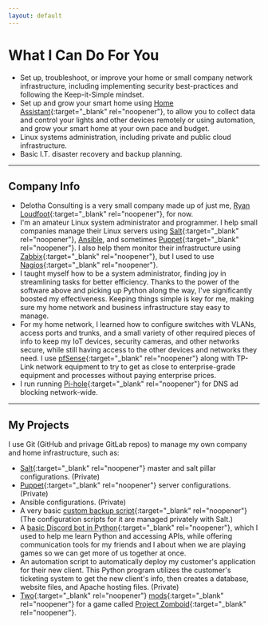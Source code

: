 ```yaml
---
layout: default
---
```


# What I Can Do For You

- Set up, troubleshoot, or improve your home or small company network infrastructure, including implementing security best-practices and following the Keep-it-Simple mindset.
- Set up and grow your smart home using [Home Assistant](https://https://www.home-assistant.io){:target="_blank" rel="noopener"}, to allow you to collect data and control your lights and other devices remotely or using automation, and grow your smart home at your own pace and budget.
- Linux systems administration, including private and public cloud infrastructure.
- Basic I.T. disaster recovery and backup planning.

---

## Company Info

- Delotha Consulting is a very small company made up of just me, [Ryan Loudfoot](https://github.com/Elyrith){:target="_blank" rel="noopener"}, for now.
- I'm an amateur Linux system administrator and programmer. I help small companies manage their Linux servers using [Salt](https://saltproject.io/){:target="_blank" rel="noopener"}, [Ansible](https://www.ansible.com/), and sometimes [Puppet](https://www.puppet.com/){:target="_blank" rel="noopener"}. I also help them monitor their infrastructure using [Zabbix](https://www.zabbix.com/){:target="_blank" rel="noopener"}, but I used to use [Nagios](https://www.nagios.org/){:target="_blank" rel="noopener"}.
- I taught myself how to be a system administrator, finding joy in streamlining tasks for better efficiency. Thanks to the power of the software above and picking up Python along the way, I've significantly boosted my effectiveness. Keeping things simple is key for me, making sure my home network and business infrastructure stay easy to manage.
- For my home network, I learned how to configure switches with VLANs, access ports and trunks, and a small variety of other required pieces of info to keep my IoT devices, security cameras, and other networks secure, while still having access to the other devices and networks they need. I use [pfSense](https://www.pfsense.org/){:target="_blank" rel="noopener"} along with TP-Link network equipment to try to get as close to enterprise-grade equipment and processes without paying enterprise prices.
- I run running [Pi-hole](https://pi-hole.net/){:target="_blank" rel="noopener"} for DNS ad blocking network-wide.

---

## My Projects

I use Git (GitHub and privage GitLab repos) to manage my own company and home infrastructure, such as:

- [Salt](https://saltproject.io/){:target="_blank" rel="noopener"} master and salt pillar configurations. (Private)
- [Puppet](https://www.puppet.com/){:target="_blank" rel="noopener"} server configurations. (Private)
- Ansible configurations. (Private)
- A very basic [custom backup script](https://github.com/Delotha/server-scripts){:target="_blank" rel="noopener"} (The configuration scripts for it are managed privately with Salt.)
- A [basic Discord bot in Python](https://github.com/Elyrith/py-discordbot){:target="_blank" rel="noopener"}, which I used to help me learn Python and accessing APIs, while offering communication tools for my friends and I about when we are playing games so we can get more of us together at once.
- An automation script to automatically deploy my customer's application for their new client. This Python program utilizes the customer's ticketing system to get the new client's info, then creates a database, website files, and Apache hosting files. (Private)
- [Two](https://github.com/Elyrith/project-zomboid-guns-blazin){:target="_blank" rel="noopener"} [mods](https://github.com/Elyrith/project-zomboid-everything-weighs-nothing){:target="_blank" rel="noopener"} for a game called [Project Zomboid](https://store.steampowered.com/app/108600/Project_Zomboid/){:target="_blank" rel="noopener"}.
